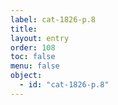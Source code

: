 ```yaml
---
label: cat-1826-p.8
title: 
layout: entry
order: 108
toc: false
menu: false
object:
  - id: "cat-1826-p.8"
---
```

